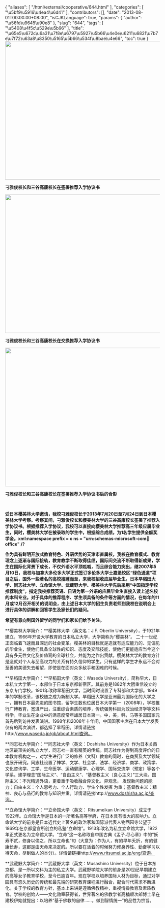 {
    "aliases": [
        "/html/external/cooperative/644.html"
    ],
    "categories": [
        "\u5bf9\u5916\u4ea4\u6d41"
    ],
    "contributors": [],
    "date": "2013-08-01T00:00:00+08:00",
    "isCJKLanguage": true,
    "params": {
        "author": "\u56fd\u9645\u90e8"
    },
    "slug": "644",
    "tags": [
        "\u5408\u4f5c\u529e\u5b66"
    ],
    "title": "\u65e5\u672c\u6a31\u7f8e\u6797\u5927\u5b66\u4e0e\u6211\u6821\u7b7e\u7f72\u63a8\u8350\u5165\u5b66\u534f\u8bae\u4e66",
    "toc": true
}
**<img
    src="https://cdn.tfls.online/mirror/full/96dfcd210e6aa2a6244b84e1daf3d22661207bd9.jpg"
    style="display:block;margin-left:auto;margin-right:auto;"
    decoding="async"
    fetchpriority="auto"
    loading="lazy"
    height="450"
    width="600"
/>**

**刁雅俊校长和三谷高康校长在签署推荐入学协议书**

**<img
    src="https://cdn.tfls.online/mirror/full/9dbe23bd460d5e7c39ccac90d6c370ef4db10008.jpg"
    style="display:block;margin-left:auto;margin-right:auto;"
    decoding="async"
    fetchpriority="auto"
    loading="lazy"
    height="450"
    width="600"
/>**

**刁雅俊校长和三谷高康校长在交换推荐入学协议书**

**<img
    src="https://cdn.tfls.online/mirror/full/0ccbf9c6e3263d0a7399395f9791b758d4520586.jpg"
    style="display:block;margin-left:auto;margin-right:auto;"
    decoding="async"
    fetchpriority="auto"
    loading="lazy"
    height="450"
    width="600"
/>**

**刁雅俊校长和三谷高康校长在签署推荐入学协议书后的合影**

 

**受日本樱美林大学邀请，我校刁雅俊校长于2013年7月20日至7月24日到日本樱美林大学考察。考察其间，刁雅俊校长和樱美林大学的三谷高康校长签署了推荐入学协议书。根据推荐入学协议，我校可以直接向樱美林大学推荐高三年级应届毕业生，同时，樱美林大学在被录取的学生中，根据综合成绩，为1名学生提供全额奖学金。xml:namespace prefix = o ns = "urn:schemas-microsoft-com:office:office" /?**

**作为具有鲜明开放式教育特色、外语优势的天津市直属校，我校在教育模式、教育理念上逐渐与国际接轨，教育教学不断取得佳绩，国际间交流不断取得新成果，学生在国际化背景下成长，不仅外语水平顶呱呱，而且综合能力突出，继2007年5月10日，我校与加拿大多伦多大学正式签订多伦多大学士嘉堡校区“绿色通道”项目之后，国外一些著名的高校接踵而至，来我校招收应届毕业生。日本早稻田大学、同志社大学、立命馆大学、武蔵野大学、樱美林大学先后采用“中国指定学校推荐制度”，指定我校推荐英语、日语为第一外语的应届毕业生直接入读上述名校的本科专业。对于具体的推荐程序、学生须具备的条件等方面的情况，在每年的11月或12月召开相关的说明会，由上述日本大学的招生负责老师到我校在说明会上进行具体的讲解和回答学生及家长们的疑问。**

**希望有意向到国外留学的同学们和家长们给予关注。**

**樱美林大学简介：**樱美林大学（英文名：J.F. Oberlin University），于1921年建立，1966年开设大学教育的日本私立大学，大学简称为“樱美林”。 二十一世纪正面临着飞速而且深远的社会变革。樱美林的目标就是造就有适应能力的、无偏见的毕业生，使他们具备全球性的知识、态度及交际技能，使他们更能适应当今这个具有多元性文化及价值观的全球社会，并能为之作出贡献。樱美林大学的教育方针是造就对个人与至高权力的关系有持久信仰的学生。只有这样的学生才永远不会对至善的美德失去希望，即使是在面对众多敌手和困难的时候。

**早稻田大学简介：**早稻田大学（英文：Waseda University），简称早大，日本私立大学第一，本部位于日本东京都新宿区。其前身是1882年大隈重信设立的东京专门学校。1901年改称早稻田大学，当时同时设置了专科部和大学部。1949年的学制改革，该校随之成为新制大学。早稻田大学是亚洲最为国际化的大学之一，拥有日本最先进的图书馆，留学生数也位居日本大学第一（2008年），学校推行广博教育，宽进严出，注重综合素质的培养，传统强势科目为政治经济学等文科科学，毕业生在企业中的满意度常年雄居日本第一。中，美，韩，马等多国国家元首先后到访并发表演讲。1998年和2008年十年间，中国国家主席在日本大学发表仅有的两次演讲，都选择了早稻田。详情请链接http://www.waseda.jp/gb/about.html查询。

**同志社大学简介：**同志社大学（英文：Doshisha University）作为日本关西地区最顶尖的私立大学，同志社一直有精英的传统。同志社作为得到高度评价的日本教育机构之一，对学生进行广泛的修养（文科）教育的同时，在商贸及大学领域也展开研究。同志社设置了神学、文学、社会学、法学、经济学、商学、政策学、文化咨询学、工学、生命医学、运动健康学、心理学、国际交流学（预定）等各个学系。建学理念“国际主义”、“自由主义”、“基督教主义（良心主义）”三大块。国际主义：不光精通外语，更着重于吸收融合异文化、异观念， 发现新问题的能力；自由主义：个人思考力、个人行动力、学生个性发挥 为重；基督教主义：精神、良心与品行的教育与知识并重。详情请链接http://www.doshisha.ac.jp/查询。

**立命馆大学简介：**立命馆大学（英文： Ritsumeikan University）成立于1922年。立命馆大学是日本的一所著名高等学府，在日本具有很大的影响力。立命馆大学的前身是日本近代史上著名的政治家和国际派代表人物西园寺公望于1869年在京都皇宫所创立的私塾“立命馆”。1913年改名为私立立命馆大学，1922年正式更名为立命馆大学。“立命”这一名称取自中国古典《孟子.尽心章》中的“妖寿不贰，修身以俟之，所以立命也”句（大意为：作为人，有的早年夭折，有的健康长寿，这都是由天命来决定的。所以要在活着的时候努力修身养性、勤奋学习以待天命，尽到做人的本分）。详情请链接http://www.ritsumei.ac.jp/eng/查询。

**武蔵野大学简介：**武蔵野大学（英文：Musashino University）位于日本东京都，是一所以文科为主的私立大学。武藏野学院大学的前身是20世纪早期建立的高等女子教育学校，至今已逾百年。现在学校以培养国际人材为目标，通过对学园具有悠久历史的传统和最先端的研究教育课程进行融合，配合时代需求不断进化。关于学校的教育方针，基本上来讲是遵循佛教精神，重视情操教育及素质教育。学校的创始人——文化勋章获得者，世界著名的佛教学者高楠顺次郎博士早在建校伊始就提出：以培养“基于佛教的自律……，做到智情统一”的品性为宗旨。

